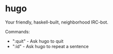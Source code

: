 hugo
====

Your friendly, haskell-built, neighborhood IRC-bot.

Commands:
- ":quit" - Ask hugo to quit
- ":id" - Ask hugo to repeat a sentence
